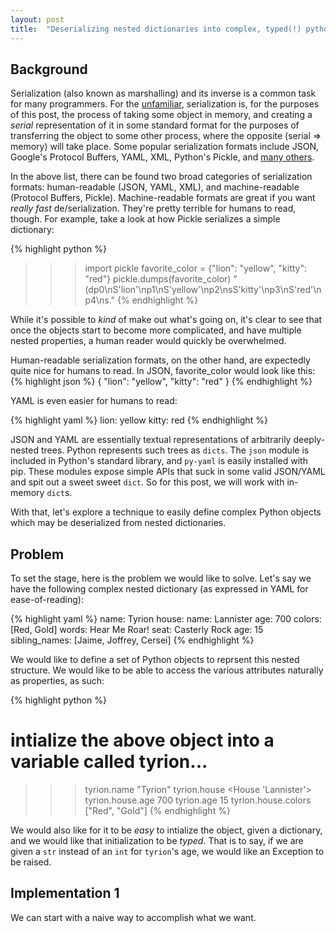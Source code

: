 ```yaml
---
layout: post
title:  "Deserializing nested dictionaries into complex, typed(!) python objects"
---
```


Background
----------

Serialization (also known as marshalling) and its inverse is a common task for many programmers. For the [unfamiliar](https://imgs.xkcd.com/comics/ten_thousand.png), serialization is, for the purposes of this post, the process of taking some object in memory, and creating a _serial_ representation of it in some standard format for the purposes of transferring the object to some other process, where the opposite (serial => memory) will take place. Some popular serialization formats include JSON, Google's Protocol Buffers, YAML, XML, Python's Pickle, and [many others](https://en.wikipedia.org/wiki/Category:Data_serialization_formats).

In the above list, there can be found two broad categories of serialization formats: human-readable (JSON, YAML, XML), and machine-readable (Protocol Buffers, Pickle). Machine-readable formats are great if you want _really fast_ de/serialization. They're pretty terrible for humans to read, though. For example, take a look at how Pickle serializes a simple dictionary:

{% highlight python %}
>>> import pickle
>>> favorite_color = {"lion": "yellow", "kitty": "red"}
>>> pickle.dumps(favorite_color)
"(dp0\nS'lion'\np1\nS'yellow'\np2\nsS'kitty'\np3\nS'red'\np4\ns."
{% endhighlight %}

While it's possible to _kind_ of make out what's going on, it's clear to see that once the objects start to become more complicated, and have multiple nested properties, a human reader would quickly be overwhelmed.

Human-readable serialization formats, on the other hand, are expectedly quite nice for humans to read. In JSON, favorite_color would look like this:
{% highlight json %}
{
    "lion": "yellow",
    "kitty": "red"
}
{% endhighlight %}

YAML is even easier for humans to read:

{% highlight yaml %}
lion: yellow
kitty: red
{% endhighlight %}

JSON and YAML are essentially textual representations of arbitrarily deeply-nested trees. Python represents such trees as `dicts`. The `json` module is included in Python's standard library, and `py-yaml` is easily installed with pip. These modules expose simple APIs that suck in some valid JSON/YAML and spit out a sweet sweet `dict`. So for this post, we will work with in-memory `dict`s.

With that, let's explore a technique to easily define complex Python objects which may be deserialized from nested dictionaries. 

Problem
-------
To set the stage, here is the problem we would like to solve. Let's say we have the following complex nested dictionary (as expressed in YAML for ease-of-reading):

{% highlight yaml %}
name: Tyrion
house: 
    name: Lannister
    age: 700
    colors: [Red, Gold]
    words: Hear Me Roar!
    seat: Casterly Rock
age: 15
sibling_names: [Jaime, Joffrey, Cersei]
{% endhighlight %}

We would like to define a set of Python objects to reprsent this nested structure. We would like to be able to access the various attributes naturally as properties, as such:

{% highlight python %}
# intialize the above object into a variable called tyrion...
>>> tyrion.name
"Tyrion"
>>> tyrion.house
<House 'Lannister'>
>>> tyrion.house.age
700
>>> tyrion.age
15
>>> tyrion.house.colors
["Red", "Gold"]
{% endhighlight %}

We would also like for it to be *easy* to intialize the object, given a dictionary, and we would like that initialization to be *typed*. That is to say, if we are given a `str` instead of an `int` for `tyrion`'s age, we would like an Exception to be raised. 

Implementation 1
----------------
We can start with a naive way to accomplish what we want.
